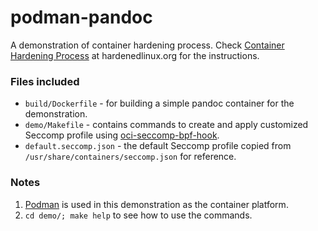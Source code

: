 # podman-pandoc

A demonstration of container hardening process. Check [Container Hardening Process](https://hardenedlinux.org/blog/2024-10-13-container-hardening-process/) at hardenedlinux.org for the instructions.

### Files included

* `build/Dockerfile` - for building a simple pandoc container for the demonstration.
* `demo/Makefile` - contains commands to create and apply customized Seccomp profile using [oci-seccomp-bpf-hook](https://github.com/containers/oci-seccomp-bpf-hook).
* `default.seccomp.json` - the default Seccomp profile copied from `/usr/share/containers/seccomp.json` for reference.

### Notes

1. [Podman](https://podman.io/) is used in this demonstration as the container platform.
2. `cd demo/; make help` to see how to use the commands.

